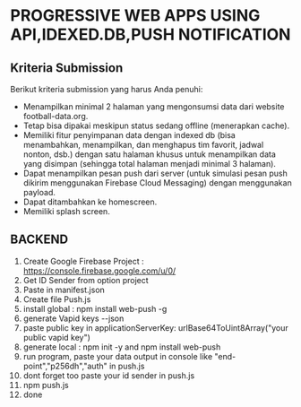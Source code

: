 # PROGRESSIVE WEB APPS USING API,IDEXED.DB,PUSH NOTIFICATION

## Kriteria Submission ##
Berikut kriteria submission yang harus Anda penuhi:

- Menampilkan minimal 2 halaman yang mengonsumsi data dari website football-data.org.
- Tetap bisa dipakai meskipun status sedang offline (menerapkan cache).
- Memiliki fitur penyimpanan data dengan indexed db (bisa menambahkan, menampilkan, dan menghapus tim favorit, jadwal nonton, dsb.) dengan satu halaman khusus untuk menampilkan data yang disimpan (sehingga total halaman menjadi minimal 3 halaman).
- Dapat menampilkan pesan push dari server (untuk simulasi pesan push dikirim menggunakan Firebase Cloud Messaging) dengan menggunakan payload. 
- Dapat ditambahkan ke homescreen.
- Memiliki splash screen.

## BACKEND ##

1. Create Google Firebase Project : https://console.firebase.google.com/u/0/
2. Get ID Sender from option project
3. Paste in manifest.json
4. Create file Push.js
5. install global : npm install web-push -g 
6. generate Vapid keys --json
7. paste public key in applicationServerKey: urlBase64ToUint8Array("your public vapid key")
8. generate local : npm init -y and npm install web-push
9. run program, paste your data output in console like "end-point","p256dh","auth" in push.js
10. dont forget too paste your id sender in push.js
11. npm push.js
12. done

